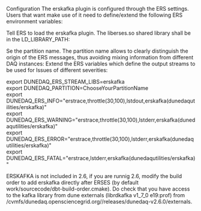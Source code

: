Configuration
The erskafka plugin is configured through the ERS settings. Users that want make use of it need to define/extend the following ERS environment variables:

Tell ERS to load the erskafka plugin. The liberses.so shared library shall be in the LD_LIBRARY_PATH:

Se the partition name. The partition name allows to clearly distinguish the origin of the ERS messages, thus avoiding mixing information from different DAQ instances:
Extend the ERS variables which define the output streams to be used for Issues of different severities:

export DUNEDAQ_ERS_STREAM_LIBS=erskafka<br>
export DUNEDAQ_PARTITION=ChooseYourPartitionName<br>
export DUNEDAQ_ERS_INFO="erstrace,throttle(30,100),lstdout,erskafka(dunedaqutilities/erskafka)"<br>
export DUNEDAQ_ERS_WARNING="erstrace,throttle(30,100),lstderr,erskafka(dunedaqutilities/erskafka)"<br>
export DUNEDAQ_ERS_ERROR="erstrace,throttle(30,100),lstderr,erskafka(dunedaqutilities/erskafka)"<br>
export DUNEDAQ_ERS_FATAL="erstrace,lstderr,erskafka(dunedaqutilities/erskafka)"<br>

ERSKAFKA is not included in 2.6, if you are runnig 2.6, modify the build order to add erskafka directly after ERSES (by default work/sourcecode/dbt-build-order.cmake). Do check that you have access to the kafka library from dune externals (librdkafka        v1_7_0       e19:prof) from /cvmfs/dunedaq.opensciencegrid.org//releases/dunedaq-v2.6.0/externals.
